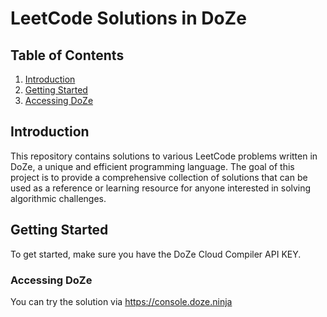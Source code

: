 # LeetCode Solutions in DoZe
## Table of Contents
1. [Introduction](#introduction)
2. [Getting Started](#getting-started)
3. [Accessing DoZe](#accessing-doze)

## Introduction
This repository contains solutions to various LeetCode problems written in DoZe, a unique and efficient programming language. The goal of this project is to provide a comprehensive collection of solutions that can be used as a reference or learning resource for anyone interested in solving algorithmic challenges.

## Getting Started
To get started, make sure you have the DoZe Cloud Compiler API KEY.

### Accessing DoZe
You can try the solution via https://console.doze.ninja
